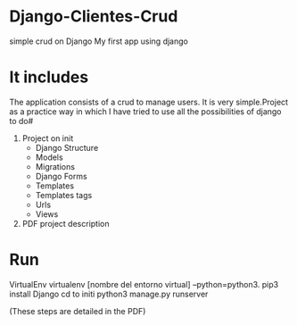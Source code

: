# Django-Clientes-Crud
simple crud on Django 
My first app using django
# It includes

The application consists of a crud to manage users. It is very simple.Project as a practice way in which I have tried to use all the possibilities of django to do#
<ol>
<li>Project on init
<ul>
<li>Django Structure</li>
<li>Models</li>
<li>Migrations</li>
<li>Django Forms</li>
<li>Templates</li>
<li>Templates tags</li>
<li>Urls</li>
<li>Views</li>
</ul>
 
</ul>
</li>
<li>PDF project description</li>
</ol>

# Run
VirtualEnv
virtualenv [nombre del entorno virtual] –python=python3.
pip3 install Django
cd to initi
python3 manage.py runserver

(These steps are detailed in the PDF)
